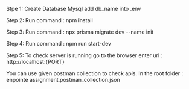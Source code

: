 Stpe 1: Create Database Mysql add db_name into .env

Step 2: Run command : npm install

Step 3: Run command : npx prisma migrate dev --name init

Step 4: Run command : npm run start-dev

Step 5: To check server is running go to the browser enter url : http://localhost:{PORT}


You can use given postman collection to check apis. In the root folder : enpointe assignment.postman_collection.json
